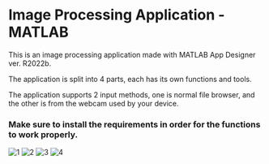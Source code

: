# Image Processing Application - MATLAB
This is an image processing application made with MATLAB App Designer ver. R2022b.

The application is split into 4 parts, each has its own functions and tools.

The application supports 2 input methods, one is normal file browser, and the other is from the webcam used by your device.

### Make sure to install the requirements in order for the functions to work properly.


![1](https://user-images.githubusercontent.com/113427884/217792164-4c2d8cdb-8543-4a66-b2b8-a8296aca52bf.png)
![2](https://user-images.githubusercontent.com/113427884/217792185-c3e183fc-0beb-4be0-a37c-a96a748e7724.png)
![3](https://user-images.githubusercontent.com/113427884/217792192-1ab09f18-103c-4f6a-b9a5-e9b6cf0e1dd2.png)
![4](https://user-images.githubusercontent.com/113427884/217792199-230ae512-625d-4954-a249-a1efbbcc82bd.png)

